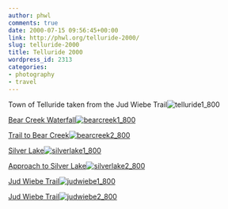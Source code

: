 ```yaml
---
author: phwl
comments: true
date: 2000-07-15 09:56:45+00:00
link: http://phwl.org/telluride-2000/
slug: telluride-2000
title: Telluride 2000
wordpress_id: 2313
categories:
- photography
- travel
---
```


Town of Telluride taken from the Jud Wiebe Trail![telluride1_800](http://phwl.org/wp-content/uploads/2015/12/telluride1_800.jpg)

<!-- more -->

[Bear Creek Waterfall![bearcreek1_800](http://phwl.org/wp-content/uploads/2015/12/bearcreek1_800.jpg)](http://phwl.org/wp-content/uploads/2015/12/bearcreek1_800.jpg)<!-- more -->

[Trail to Bear Creek![bearcreek2_800](http://phwl.org/wp-content/uploads/2015/12/bearcreek2_800.jpg)](http://phwl.org/wp-content/uploads/2015/12/bearcreek2_800.jpg)

[Silver Lake![silverlake1_800](http://phwl.org/wp-content/uploads/2015/12/silverlake1_800.jpg)](http://phwl.org/wp-content/uploads/2015/12/silverlake1_800.jpg)

[Approach to Silver Lake![silverlake2_800](http://phwl.org/wp-content/uploads/2015/12/silverlake2_800.jpg)](http://phwl.org/wp-content/uploads/2015/12/silverlake2_800.jpg)

[Jud Wiebe Trail![judwiebe1_800](http://phwl.org/wp-content/uploads/2015/12/judwiebe1_800.jpg)](http://phwl.org/wp-content/uploads/2015/12/judwiebe1_800.jpg)

[Jud Wiebe Trail![judwiebe2_800](http://phwl.org/wp-content/uploads/2015/12/judwiebe2_800.jpg)](http://phwl.org/wp-content/uploads/2015/12/judwiebe2_800.jpg)


